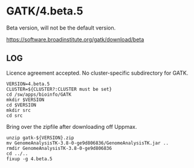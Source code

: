 GATK/4.beta.5
==========

Beta version, will not be the default version.

<https://software.broadinstitute.org/gatk/download/beta>


LOG
---

Licence agreement accepted.  No cluster-specific subdirectory for GATK.

    VERSION=4.beta.5
    CLUSTER=${CLUSTER?:CLUSTER must be set}
    cd /sw/apps/bioinfo/GATK
    mkdir $VERSION
    cd $VERSION
    mkdir src
    cd src

Bring over the zipfile after downloading off Uppmax.

    unzip gatk-${VERSION}.zip
    mv GenomeAnalysisTK-3.8-0-ge9d806836/GenomeAnalysisTK.jar ..
    rmdir GenomeAnalysisTK-3.8-0-ge9d806836
    cd ../..
    fixup -g 4.beta.5


